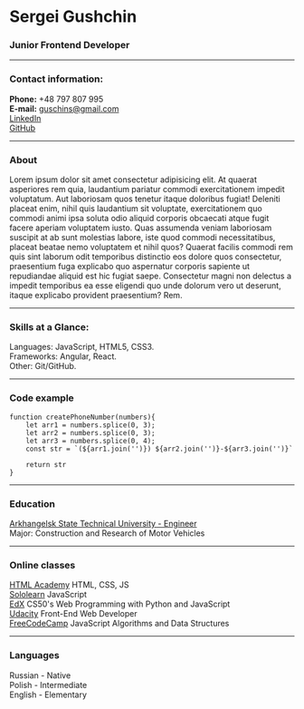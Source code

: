 # Sergei Gushchin
### Junior Frontend Developer

***

### Contact information:

**Phone:** +48 797 807 995<br>
**E-mail:** guschins@gmail.com<br>
[LinkedIn](https://www.linkedin.com/in/sergei-gushchin/)<br>
[GitHub](https://github.com/GuschinS)

***

### About

Lorem ipsum dolor sit amet consectetur adipisicing elit. At quaerat asperiores rem quia, laudantium pariatur commodi exercitationem impedit voluptatum. Aut laboriosam quos tenetur itaque doloribus fugiat! Deleniti placeat enim, nihil quis laudantium sit voluptate, exercitationem quo commodi animi ipsa soluta odio aliquid corporis obcaecati atque fugit facere aperiam voluptatem iusto. Quas assumenda veniam laboriosam suscipit at ab sunt molestias labore, iste quod commodi necessitatibus, placeat beatae nemo voluptatem et nihil quos? Quaerat facilis commodi rem quis sint laborum odit temporibus distinctio eos dolore quos consectetur, praesentium fuga explicabo quo aspernatur corporis sapiente ut repudiandae aliquid est hic fugiat saepe. Consectetur magni non delectus a impedit temporibus ea esse eligendi quo unde dolorum vero ut deserunt, itaque explicabo provident praesentium? Rem.

***

### Skills at a Glance:

Languages: JavaScript, HTML5, CSS3.<br>
Frameworks: Angular, React.<br>
Other: Git/GitHub.<br>

***

### Code example

```
function createPhoneNumber(numbers){
    let arr1 = numbers.splice(0, 3);
    let arr2 = numbers.splice(0, 3);
    let arr3 = numbers.splice(0, 4);
    const str = `(${arr1.join('')}) ${arr2.join('')}-${arr3.join('')}`

    return str
}
```

***

### Education

[Arkhangelsk State Technical University - Engineer](https://narfu.ru/en/)<br>
Major: Construction and Research of Motor Vehicles

***

### Online classes

[HTML Academy](https://htmlacademy.ru/) HTML, CSS, JS<br>
[Sololearn](https://www.sololearn.com/learning/1024) JavaScript<br>
[EdX](https://www.edx.org/course/cs50s-web-programming-with-python-and-javascript) CS50's Web Programming with Python and JavaScript<br>
[Udacity](https://www.udacity.com/course/front-end-web-developer-nanodegree--nd0011) Front-End Web Developer<br>
[FreeCodeCamp](https://www.freecodecamp.org/learn/javascript-algorithms-and-data-structures/) JavaScript Algorithms and Data Structures<br>

***

### Languages

Russian \- Native<br>
Polish \- Intermediate<br>
English \- Elementary<br>

